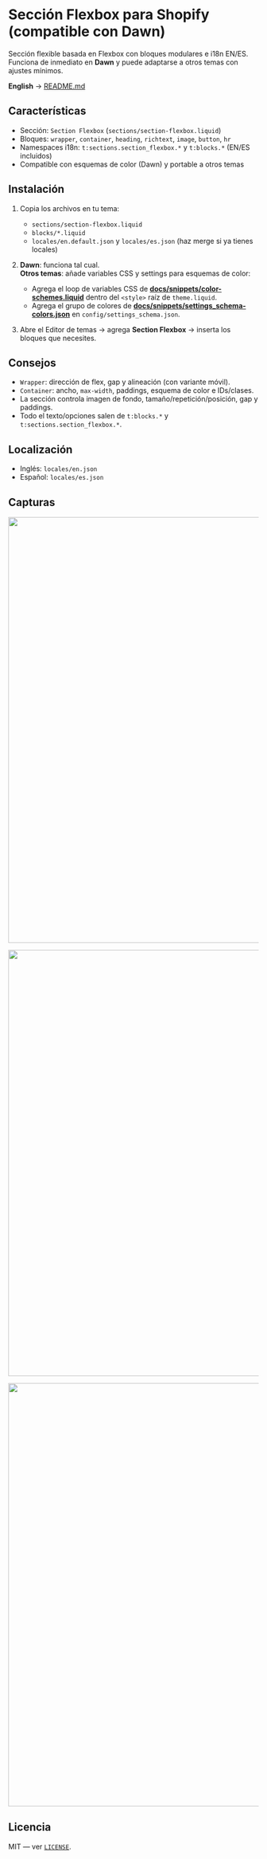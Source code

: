 # Sección Flexbox para Shopify (compatible con Dawn)

Sección flexible basada en Flexbox con bloques modulares e i18n EN/ES. Funciona de inmediato en **Dawn** y puede adaptarse a otros temas con ajustes mínimos.

**English** → [README.md](./README.md)

## Características
- Sección: `Section Flexbox` (`sections/section-flexbox.liquid`)
- Bloques: `wrapper`, `container`, `heading`, `richtext`, `image`, `button`, `hr`
- Namespaces i18n: `t:sections.section_flexbox.*` y `t:blocks.*` (EN/ES incluidos)
- Compatible con esquemas de color (Dawn) y portable a otros temas

## Instalación
1. Copia los archivos en tu tema:
   - `sections/section-flexbox.liquid`
   - `blocks/*.liquid`
   - `locales/en.default.json` y `locales/es.json` (haz merge si ya tienes locales)

2. **Dawn**: funciona tal cual.  
   **Otros temas**: añade variables CSS y settings para esquemas de color:
   - Agrega el loop de variables CSS de **[docs/snippets/color-schemes.liquid](./docs/snippets/color-schemes.liquid)** dentro del `<style>` raíz de `theme.liquid`.
   - Agrega el grupo de colores de **[docs/snippets/settings_schema-colors.json](./docs/snippets/settings_schema-colors.json)** en `config/settings_schema.json`.

3. Abre el Editor de temas → agrega **Section Flexbox** → inserta los bloques que necesites.

## Consejos
- `Wrapper`: dirección de flex, gap y alineación (con variante móvil).
- `Container`: ancho, `max-width`, paddings, esquema de color e IDs/clases.
- La sección controla imagen de fondo, tamaño/repetición/posición, gap y paddings.
- Todo el texto/opciones salen de `t:blocks.*` y `t:sections.section_flexbox.*`.

## Localización
- Inglés: `locales/en.json`
- Español: `locales/es.json`

## Capturas
<p align="center">
<img width="1617" height="855" alt="image" src="https://github.com/user-attachments/assets/45e307dd-b510-4ee9-889f-3737ccbaf419" />
</p>
<p align="center">
<img width="1908" height="856" alt="image" src="https://github.com/user-attachments/assets/2b5d303c-290b-4bb1-8462-33b1f536399a" />
</p>
<p align="center">
<img width="1905" height="850" alt="image" src="https://github.com/user-attachments/assets/e8596d5c-bcd9-4125-b7f0-46edeab44df9" />
</p>

## Licencia
MIT — ver [`LICENSE`](./LICENSE).
